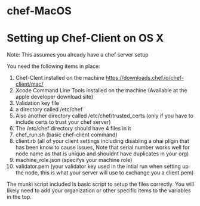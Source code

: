 # chef-MacOS

# Setting up Chef-Client on OS X
Note: This assumes you already have a chef server setup

You need the following items in place:

1. Chef-Clent installed on the machine https://downloads.chef.io/chef-client/mac/
2. Xcode Command Line Tools installed on the machine (Available at the apple developer download site)
3. Validation key file
4. a directory called /etc/chef
 1. Also another directory called /etc/chef/trusted_certs (only if you have to include certs to trust your chef server)
5. The /etc/chef directory should have 4 files in it
 1. chef_run.sh (basic chef-client command)
 2. client.rb (all of your client settings including disabling a ohai pligin that has been know to cause issues, Note that serial number works well for node name as that is unique and shouldnt have duplicates in your org)
 3. machine_role.json (specifys your machine role)
 4. validator.pem (your validator key used in the intial run when setting up the node, this is what your server will use to exchange you a client.pem)

The munki script included is basic script to setup the files correctly. You will likely need to add your organization or other specific items to the variables in the top. 
